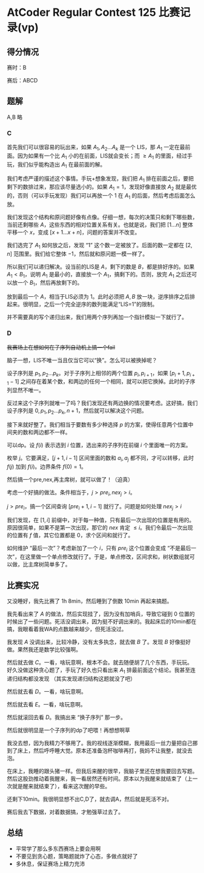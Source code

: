 # AtCoder Regular Contest 125 比赛记录(vp)

## 得分情况

赛时：B

赛后：ABCD

## 题解

A,B 略

### C

首先我们可以很容易的玩出来，如果 $A_1,A_2...A_k$ 是一个 LIS，那 $A_1$ 一定在最前面。因为如果有一个比 $A_1$ 小的在前面，LIS就会变长；而 $\ge A_1$ 的里面，经过手玩，我们似乎能构造出 $A_1$ 在最前面的解。

我们考虑严谨的描述这个事情。手玩+想象发现，我们把 $A_1$ 排在前面之后，要把剩下的数排过来，那应该尽量选小的。如果 $A_1=1$，发现好像直接放 $A_2$ 就是最优的，否则（可以手玩发现）我们可以再放一个 $1$ 在 $A_1$ 的后面，然后考虑后面怎么放。

我们发现这个结构和原问题好像有点像。仔细一想，每次的决策只和剩下哪些数，当前还剩哪些 $A$，这些东西的相对位置关系有关。也就是说，我们把 $[1...n]$ 整体平移一个 $x$，变成 $[x+1...x+n]$，问题的答案并不改变。

我们选完了 $A_1$ 如何放之后，发现 “1” 这个数一定被放了。后面的数一定都在 $[2,n]$ 范围里。我们给它整体 $-1$，然后就和原问题一模一样了。

所以我们可以递归解决。设当前的LIS是 $A$，剩下的数是 $B$，都是排好序的。如果 $A_1<B_1$，说明 $A_1$ 是最小的，直接放一个 $A_1$，搞剩下的。否则，放完 $A_1$ 之后还可以放一个 $B_1$，然后再放剩下的。

放到最后一个 $A$，相当于LIS必须为 $1$。此时必须把 $A,B$ 放一块，逆序排序之后排起来。很明显，之后一个完全逆序的数列能满足“LIS=1”的限制。

并不需要真的写个递归出来，我们用两个序列再加一个指针模拟一下就行了。

### D

~~我赛场上在想如何在子序列自动机上搞一个fail~~

脑子一想，LIS不唯一当且仅当它可以“换”。怎么可以被换掉呢？

设子序列是 $p_1,p_2...p_k$。对于子序列上相邻的两个位置 $p_i,p_{i+1}$，如果 $[p_i+1,p_{i+1}-1]$ 之间存在着某个数，和两边的任何一个相同，就可以把它换掉。此时的子序列显然不唯一。

反过来这个子序列就唯一了吗？我们发现还有两边换的情况要考虑。这好搞，我们设子序列是 $0,p_1,p_2...p_k,n+1$，然后就可以解决这个问题。

接下来就好整了。我们相当于要数有多少种选择 $p$ 的方案，使得任意两个位置中间夹的数和两边都不一样。

可以dp。设 $f(i)$ 表示选到 $i$ 位置，选出来的子序列在前缀 $i$ 个里面唯一的方案。

枚举 $j$。它要满足，$[j+1,i-1]$ 区间里面的数和 $a_i,a_j$ 都不同，才可以转移，此时 $f(j)$ 加到 $f(i)$。边界条件 $f(0)=1$。

然后搞一个pre,nex,再主席树，就可以做了！（迫真）

考虑一个好搞的做法。条件相当于，$j>pre_i,nex_j>i$。

$j>pre_i$，搞一个区间查询 $[pre_i+1,i-1]$ 就行了。问题是如何处理 $nex_j>i$

我们发现，在 $[1,i]$ 前缀中，对于每一种值，只有最后一次出现的位置是有用的。原因很简单，如果不是第一次出现，那它的 $nex$ 肯定 $\le i$。我们令最后一次出现的位置有 $f$ 值，其它位置都是 $0$，求个区间和就行了。

如何维护 “最后一次”？考虑新加了一个 $i$，只有 $pre_i$ 这个位置会变成 “不是最后一次”，在这里做一个单点修改就行了。于是，单点修改，区间求和，树状数组就可以做，比主席树简单多了。

## 比赛实况

又没睡好，我先比赛了 1h 8min，然后睡到了倒数 10min 再起来搞题。

我先看出来了 $A$ 的做法，然后实现挂了，因为没有加哨兵，导致它碰到 $0$ 位置的时候出了一些问题。死活没调出来，因为挺不好调出来的。我起床后的10min都在搞，我眼看着我WA的点数越来越少，但死活没过。

我发现 $A$ 没调出来，比较冷静，没有太多执念，就去做 $B$ 了。发现 $B$ 好像挺好做。果然我还是数学比较强啊。

然后就去做 $C$。一看，啥玩意啊，根本不会。就去随便胡了几个东西，手玩玩。好久没做这种贪心题了，手玩了好久也只看出来 $A_1$ 排最前面这个结论。我甚至连递归结构都没发现 （其实发现递归结构这题就没了吧）

然后就去看 $D$。一看，啥玩意啊。

然后就去看 $E$。一看，啥玩意啊。

然后就滚回去看 $D$。我搞出来 “换子序列” 那一步。

然后就很明显是一个子序列的dp了吧喂！再想想啊草

我没去想，因为我精力不够用了。我的视线逐渐模糊，我用最后一丝力量把自己挪到了床上，然后呼呼睡大觉。原本还准备泡杯咖啡再打，我妈不让我整，就没去泡。

在床上，我睡的跟头猪一样。但我后来醒的很早，我脑子里还在想我要回去写题。然后这股劲推动着我醒来，我一看居然还有时间。原本以为我醒来就结束了（上一次就是醒来就结束了），看来这次醒的早些。

还剩下10min。我很明显想不出C,D了，就去调A，然后就是死活不对。

赛后我去下数据，对着数据搞，才勉强草过去了。

## 总结

- 平常学了那么多东西赛场上要会用啊
- 不要见到贪心题，策略题就炸了心态，多做点就好了
- 多休息，保证赛场上精力充沛
